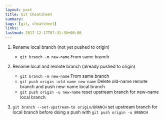 ```yaml
---
layout: post
title: Git Cheatsheet
summary: 
tags: [git, cheatsheet]
links:
lastmod: 2017-12-17T07:31:30+00:00 
---
```


1. Rename local branch (not yet pushed to origin)
    - `git branch -m new-name` From same branch 

1. Rename local and remote branch (already pushed to origin) 
    - `git branch -m new-name` From same branch 
    - `git push origin :old-name new-name` Delete old-name remote branch and push new-name local branch
    - `git push origin -u new-name` reset upstream branch for new-name local branch
    
1. `git branch --set-upstream-to origin/BRANCH` set upstream branch for local branch before doing a push with `git push origin -u BRANCH`
